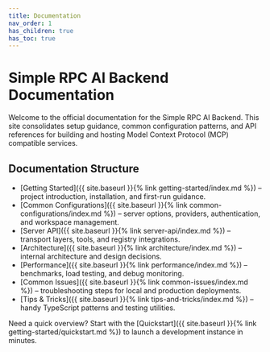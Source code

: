 ```yaml
---
title: Documentation
nav_order: 1
has_children: true
has_toc: true
---
```


# Simple RPC AI Backend Documentation

Welcome to the official documentation for the Simple RPC AI Backend. This site consolidates setup guidance, common configuration patterns, and API references for building and hosting Model Context Protocol (MCP) compatible services.

## Documentation Structure

- [Getting Started]({{ site.baseurl }}{% link getting-started/index.md %}) – project introduction, installation, and first-run guidance.
- [Common Configurations]({{ site.baseurl }}{% link common-configurations/index.md %}) – server options, providers, authentication, and workspace management.
- [Server API]({{ site.baseurl }}{% link server-api/index.md %}) – transport layers, tools, and registry integrations.
- [Architecture]({{ site.baseurl }}{% link architecture/index.md %}) – internal architecture and design decisions.
- [Performance]({{ site.baseurl }}{% link performance/index.md %}) – benchmarks, load testing, and debug monitoring.
- [Common Issues]({{ site.baseurl }}{% link common-issues/index.md %}) – troubleshooting steps for local and production deployments.
- [Tips & Tricks]({{ site.baseurl }}{% link tips-and-tricks/index.md %}) – handy TypeScript patterns and testing utilities.

Need a quick overview? Start with the [Quickstart]({{ site.baseurl }}{% link getting-started/quickstart.md %}) to launch a development instance in minutes.
